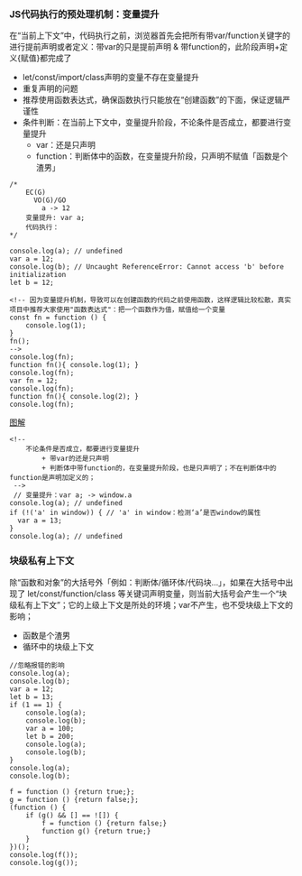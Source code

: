 ### JS代码执行的预处理机制：变量提升

在“当前上下文”中，代码执行之前，浏览器首先会把所有带var/function关键字的进行提前声明或者定义：带var的只是提前声明 & 带function的，此阶段声明+定义{赋值}都完成了
+ let/const/import/class声明的变量不存在变量提升
+ 重复声明的问题
+ 推荐使用函数表达式，确保函数执行只能放在“创建函数”的下面，保证逻辑严谨性
+ 条件判断：在当前上下文中，变量提升阶段，不论条件是否成立，都要进行变量提升
  + var：还是只声明
  + function：判断体中的函数，在变量提升阶段，只声明不赋值「函数是个渣男」
  
```
/* 
    EC(G)
      VO(G)/GO
        a -> 12
    变量提升: var a;
    代码执行：
*/

console.log(a); // undefined
var a = 12; 
console.log(b); // Uncaught ReferenceError: Cannot access 'b' before initialization
let b = 12;
```

```
<!-- 因为变量提升机制，导致可以在创建函数的代码之前使用函数，这样逻辑比较松散，真实项目中推荐大家使用"函数表达式"：把一个函数作为值，赋值给一个变量 
const fn = function () {
    console.log(1);
}
fn();
-->
console.log(fn);
function fn(){ console.log(1); }
console.log(fn);
var fn = 12;
console.log(fn);
function fn(){ console.log(2); }
console.log(fn);
```
[图解](./Chapter-2/Item6/1.png)

```
<!-- 
    不论条件是否成立，都要进行变量提升
        + 带var的还是只声明
        + 判断体中带function的，在变量提升阶段，也是只声明了；不在判断体中的function是声明加定义的；
 -->
 // 变量提升：var a; -> window.a
console.log(a); // undefined
if (!('a' in window)) { // 'a' in window：检测‘a’是否window的属性
  var a = 13;
}
console.log(a); // undefined
```

### 块级私有上下文
除“函数和对象”的大括号外「例如：判断体/循环体/代码块…」，如果在大括号中出现了 let/const/function/class 等关键词声明变量，则当前大括号会产生一个“块级私有上下文”；它的上级上下文是所处的环境；var不产生，也不受块级上下文的影响；
+ 函数是个渣男
+ 循环中的块级上下文

```
//忽略报错的影响
console.log(a);
console.log(b);
var a = 12;
let b = 13;
if (1 == 1) {
    console.log(a);
    console.log(b);
    var a = 100;
    let b = 200;
    console.log(a);
    console.log(b);
}
console.log(a);
console.log(b);
```

```
f = function () {return true;};
g = function () {return false;};
(function () {
    if (g() && [] == ![]) {
        f = function () {return false;}
        function g() {return true;}
    }
})();
console.log(f());
console.log(g());
```